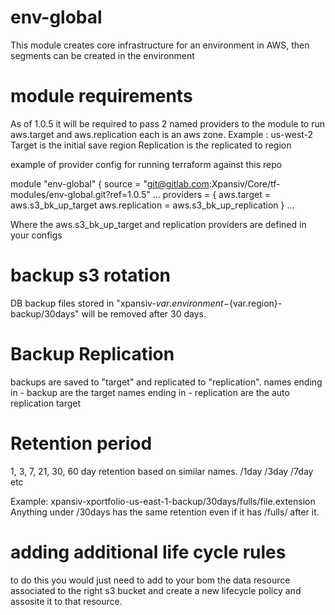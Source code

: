 # env-global

This module creates core infrastructure for an environment in AWS, 
then segments can be created in the environment 

# module requirements
As of 1.0.5 it will be required to pass 2 named providers to the module to run
 aws.target and aws.replication
 each is an aws zone. Example : us-west-2
 Target is the initial save region
 Replication is the replicated to region

 example of provider config for running terraform against this repo

 module "env-global" {
  source = "git@gitlab.com:Xpansiv/Core/tf-modules/env-global.git?ref=1.0.5"
 ...
   providers = {
    aws.target = aws.s3_bk_up_target
    aws.replication = aws.s3_bk_up_replication
   }
 ...

 Where the aws.s3_bk_up_target and replication providers are defined in your configs


# backup s3 rotation
DB backup files stored in "xpansiv-${var.environment}-${var.region}-backup/30days" will be removed after 30 days. 

# Backup Replication
backups are saved to "target" and replicated to "replication". 
names ending in - backup are the target
names ending in - replication are the auto replication target

# Retention period
1, 3, 7, 21, 30, 60 day retention based on similar names.
/1day
/3day
/7day 
etc

Example:
xpansiv-xportfolio-us-east-1-backup/30days/fulls/file.extension
Anything under /30days has the same retention even if it has /fulls/ after it. 

# adding additional life cycle rules
to do this you would just need to add to your bom the data resource associated to the right s3 bucket and create a new lifecycle policy and assosite it to that resource. 

